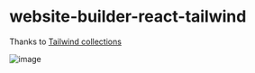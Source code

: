 # website-builder-react-tailwind
Thanks to [Tailwind collections](https://www.youtube.com/playlist?list=PLPYCci7_UZX78BAVINRoXQM9nAHATBd1-)

![image](https://user-images.githubusercontent.com/86998194/211522146-b38be2ff-e0b4-458a-ac1e-9201289c4e9a.png)
